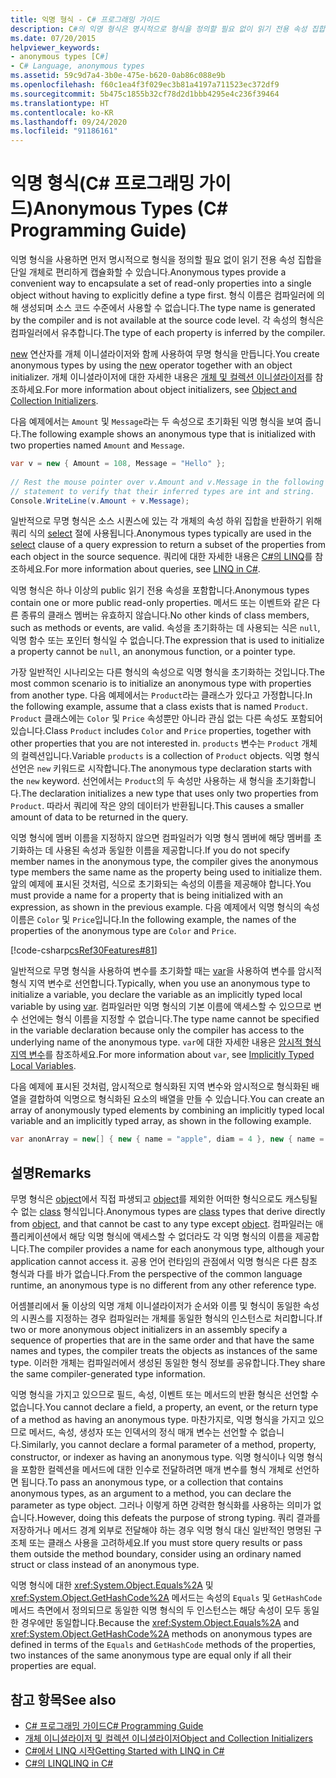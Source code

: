 ```yaml
---
title: 익명 형식 - C# 프로그래밍 가이드
description: C#의 익명 형식은 명시적으로 형식을 정의할 필요 없이 읽기 전용 속성 집합을 개체로 캡슐화합니다. 컴파일러가 이름을 생성합니다.
ms.date: 07/20/2015
helpviewer_keywords:
- anonymous types [C#]
- C# Language, anonymous types
ms.assetid: 59c9d7a4-3b0e-475e-b620-0ab86c088e9b
ms.openlocfilehash: f60c1ea4f3f029ec3b81a4197a711523ec372df9
ms.sourcegitcommit: 5b475c1855b32cf78d2d1bbb4295e4c236f39464
ms.translationtype: HT
ms.contentlocale: ko-KR
ms.lasthandoff: 09/24/2020
ms.locfileid: "91186161"
---
```

# <a name="anonymous-types-c-programming-guide"></a><span data-ttu-id="5d27f-104">익명 형식(C# 프로그래밍 가이드)</span><span class="sxs-lookup"><span data-stu-id="5d27f-104">Anonymous Types (C# Programming Guide)</span></span>

<span data-ttu-id="5d27f-105">익명 형식을 사용하면 먼저 명시적으로 형식을 정의할 필요 없이 읽기 전용 속성 집합을 단일 개체로 편리하게 캡슐화할 수 있습니다.</span><span class="sxs-lookup"><span data-stu-id="5d27f-105">Anonymous types provide a convenient way to encapsulate a set of read-only properties into a single object without having to explicitly define a type first.</span></span> <span data-ttu-id="5d27f-106">형식 이름은 컴파일러에 의해 생성되며 소스 코드 수준에서 사용할 수 없습니다.</span><span class="sxs-lookup"><span data-stu-id="5d27f-106">The type name is generated by the compiler and is not available at the source code level.</span></span> <span data-ttu-id="5d27f-107">각 속성의 형식은 컴파일러에서 유추합니다.</span><span class="sxs-lookup"><span data-stu-id="5d27f-107">The type of each property is inferred by the compiler.</span></span>  
  
 <span data-ttu-id="5d27f-108">[new](../../language-reference/operators/new-operator.md) 연산자를 개체 이니셜라이저와 함께 사용하여 무명 형식을 만듭니다.</span><span class="sxs-lookup"><span data-stu-id="5d27f-108">You create anonymous types by using the [new](../../language-reference/operators/new-operator.md) operator together with an object initializer.</span></span> <span data-ttu-id="5d27f-109">개체 이니셜라이저에 대한 자세한 내용은 [개체 및 컬렉션 이니셜라이저](./object-and-collection-initializers.md)를 참조하세요.</span><span class="sxs-lookup"><span data-stu-id="5d27f-109">For more information about object initializers, see [Object and Collection Initializers](./object-and-collection-initializers.md).</span></span>  
  
 <span data-ttu-id="5d27f-110">다음 예제에서는 `Amount` 및 `Message`라는 두 속성으로 초기화된 익명 형식을 보여 줍니다.</span><span class="sxs-lookup"><span data-stu-id="5d27f-110">The following example shows an anonymous type that is initialized with two properties named `Amount` and `Message`.</span></span>  
  
```csharp  
var v = new { Amount = 108, Message = "Hello" };  
  
// Rest the mouse pointer over v.Amount and v.Message in the following  
// statement to verify that their inferred types are int and string.  
Console.WriteLine(v.Amount + v.Message);  
```  
  
 <span data-ttu-id="5d27f-111">일반적으로 무명 형식은 소스 시퀀스에 있는 각 개체의 속성 하위 집합을 반환하기 위해 쿼리 식의 [select](../../language-reference/keywords/select-clause.md) 절에 사용됩니다.</span><span class="sxs-lookup"><span data-stu-id="5d27f-111">Anonymous types typically are used in the [select](../../language-reference/keywords/select-clause.md) clause of a query expression to return a subset of the properties from each object in the source sequence.</span></span> <span data-ttu-id="5d27f-112">쿼리에 대한 자세한 내용은 [C#의 LINQ](../../linq/index.md)를 참조하세요.</span><span class="sxs-lookup"><span data-stu-id="5d27f-112">For more information about queries, see [LINQ in C#](../../linq/index.md).</span></span>  
  
 <span data-ttu-id="5d27f-113">익명 형식은 하나 이상의 public 읽기 전용 속성을 포함합니다.</span><span class="sxs-lookup"><span data-stu-id="5d27f-113">Anonymous types contain one or more public read-only properties.</span></span> <span data-ttu-id="5d27f-114">메서드 또는 이벤트와 같은 다른 종류의 클래스 멤버는 유효하지 않습니다.</span><span class="sxs-lookup"><span data-stu-id="5d27f-114">No other kinds of class members, such as methods or events, are valid.</span></span> <span data-ttu-id="5d27f-115">속성을 초기화하는 데 사용되는 식은 `null`, 익명 함수 또는 포인터 형식일 수 없습니다.</span><span class="sxs-lookup"><span data-stu-id="5d27f-115">The expression that is used to initialize a property cannot be `null`, an anonymous function, or a pointer type.</span></span>  
  
 <span data-ttu-id="5d27f-116">가장 일반적인 시나리오는 다른 형식의 속성으로 익명 형식을 초기화하는 것입니다.</span><span class="sxs-lookup"><span data-stu-id="5d27f-116">The most common scenario is to initialize an anonymous type with properties from another type.</span></span> <span data-ttu-id="5d27f-117">다음 예제에서는 `Product`라는 클래스가 있다고 가정합니다.</span><span class="sxs-lookup"><span data-stu-id="5d27f-117">In the following example, assume that a class exists that is named `Product`.</span></span> <span data-ttu-id="5d27f-118">`Product` 클래스에는 `Color` 및 `Price` 속성뿐만 아니라 관심 없는 다른 속성도 포함되어 있습니다.</span><span class="sxs-lookup"><span data-stu-id="5d27f-118">Class `Product` includes `Color` and `Price` properties, together with other properties that you are not interested in.</span></span> <span data-ttu-id="5d27f-119">`products` 변수는 `Product` 개체의 컬렉션입니다.</span><span class="sxs-lookup"><span data-stu-id="5d27f-119">Variable `products` is a collection of `Product` objects.</span></span> <span data-ttu-id="5d27f-120">익명 형식 선언은 `new` 키워드로 시작합니다.</span><span class="sxs-lookup"><span data-stu-id="5d27f-120">The anonymous type declaration starts with the `new` keyword.</span></span> <span data-ttu-id="5d27f-121">선언에서는 `Product`의 두 속성만 사용하는 새 형식을 초기화합니다.</span><span class="sxs-lookup"><span data-stu-id="5d27f-121">The declaration initializes a new type that uses only two properties from `Product`.</span></span> <span data-ttu-id="5d27f-122">따라서 쿼리에 작은 양의 데이터가 반환됩니다.</span><span class="sxs-lookup"><span data-stu-id="5d27f-122">This causes a smaller amount of data to be returned in the query.</span></span>  
  
 <span data-ttu-id="5d27f-123">익명 형식에 멤버 이름을 지정하지 않으면 컴파일러가 익명 형식 멤버에 해당 멤버를 초기화하는 데 사용된 속성과 동일한 이름을 제공합니다.</span><span class="sxs-lookup"><span data-stu-id="5d27f-123">If you do not specify member names in the anonymous type, the compiler gives the anonymous type members the same name as the property being used to initialize them.</span></span> <span data-ttu-id="5d27f-124">앞의 예제에 표시된 것처럼, 식으로 초기화되는 속성의 이름을 제공해야 합니다.</span><span class="sxs-lookup"><span data-stu-id="5d27f-124">You must provide a name for a property that is being initialized with an expression, as shown in the previous example.</span></span> <span data-ttu-id="5d27f-125">다음 예제에서 익명 형식의 속성 이름은 `Color` 및 `Price`입니다.</span><span class="sxs-lookup"><span data-stu-id="5d27f-125">In the following example, the names of the properties of the anonymous type are `Color` and `Price`.</span></span>  
  
 [!code-csharp[csRef30Features#81](~/samples/snippets/csharp/VS_Snippets_VBCSharp/csRef30Features/CS/csref30.cs#81)]  
  
 <span data-ttu-id="5d27f-126">일반적으로 무명 형식을 사용하여 변수를 초기화할 때는 [var](../../language-reference/keywords/var.md)을 사용하여 변수를 암시적 형식 지역 변수로 선언합니다.</span><span class="sxs-lookup"><span data-stu-id="5d27f-126">Typically, when you use an anonymous type to initialize a variable, you declare the variable as an implicitly typed local variable by using [var](../../language-reference/keywords/var.md).</span></span> <span data-ttu-id="5d27f-127">컴파일러만 익명 형식의 기본 이름에 액세스할 수 있으므로 변수 선언에는 형식 이름을 지정할 수 없습니다.</span><span class="sxs-lookup"><span data-stu-id="5d27f-127">The type name cannot be specified in the variable declaration because only the compiler has access to the underlying name of the anonymous type.</span></span> <span data-ttu-id="5d27f-128">`var`에 대한 자세한 내용은 [암시적 형식 지역 변수](./implicitly-typed-local-variables.md)를 참조하세요.</span><span class="sxs-lookup"><span data-stu-id="5d27f-128">For more information about `var`, see [Implicitly Typed Local Variables](./implicitly-typed-local-variables.md).</span></span>  
  
 <span data-ttu-id="5d27f-129">다음 예제에 표시된 것처럼, 암시적으로 형식화된 지역 변수와 암시적으로 형식화된 배열을 결합하여 익명으로 형식화된 요소의 배열을 만들 수 있습니다.</span><span class="sxs-lookup"><span data-stu-id="5d27f-129">You can create an array of anonymously typed elements by combining an implicitly typed local variable and an implicitly typed array, as shown in the following example.</span></span>  
  
```csharp  
var anonArray = new[] { new { name = "apple", diam = 4 }, new { name = "grape", diam = 1 }};  
```  
  
## <a name="remarks"></a><span data-ttu-id="5d27f-130">설명</span><span class="sxs-lookup"><span data-stu-id="5d27f-130">Remarks</span></span>  

 <span data-ttu-id="5d27f-131">무명 형식은 [object](../../language-reference/builtin-types/reference-types.md)에서 직접 파생되고 [object](../../language-reference/builtin-types/reference-types.md)를 제외한 어떠한 형식으로도 캐스팅될 수 없는 [class](../../language-reference/keywords/class.md) 형식입니다.</span><span class="sxs-lookup"><span data-stu-id="5d27f-131">Anonymous types are [class](../../language-reference/keywords/class.md) types that derive directly from [object](../../language-reference/builtin-types/reference-types.md), and that cannot be cast to any type except [object](../../language-reference/builtin-types/reference-types.md).</span></span> <span data-ttu-id="5d27f-132">컴파일러는 애플리케이션에서 해당 익명 형식에 액세스할 수 없더라도 각 익명 형식의 이름을 제공합니다.</span><span class="sxs-lookup"><span data-stu-id="5d27f-132">The compiler provides a name for each anonymous type, although your application cannot access it.</span></span> <span data-ttu-id="5d27f-133">공용 언어 런타임의 관점에서 익명 형식은 다른 참조 형식과 다를 바가 없습니다.</span><span class="sxs-lookup"><span data-stu-id="5d27f-133">From the perspective of the common language runtime, an anonymous type is no different from any other reference type.</span></span>  
  
 <span data-ttu-id="5d27f-134">어셈블리에서 둘 이상의 익명 개체 이니셜라이저가 순서와 이름 및 형식이 동일한 속성의 시퀀스를 지정하는 경우 컴파일러는 개체를 동일한 형식의 인스턴스로 처리합니다.</span><span class="sxs-lookup"><span data-stu-id="5d27f-134">If two or more anonymous object initializers in an assembly specify a sequence of properties that are in the same order and that have the same names and types, the compiler treats the objects as instances of the same type.</span></span> <span data-ttu-id="5d27f-135">이러한 개체는 컴파일러에서 생성된 동일한 형식 정보를 공유합니다.</span><span class="sxs-lookup"><span data-stu-id="5d27f-135">They share the same compiler-generated type information.</span></span>  
  
 <span data-ttu-id="5d27f-136">익명 형식을 가지고 있으므로 필드, 속성, 이벤트 또는 메서드의 반환 형식은 선언할 수 없습니다.</span><span class="sxs-lookup"><span data-stu-id="5d27f-136">You cannot declare a field, a property, an event, or the return type of a method as having an anonymous type.</span></span> <span data-ttu-id="5d27f-137">마찬가지로, 익명 형식을 가지고 있으므로 메서드, 속성, 생성자 또는 인덱서의 정식 매개 변수는 선언할 수 없습니다.</span><span class="sxs-lookup"><span data-stu-id="5d27f-137">Similarly, you cannot declare a formal parameter of a method, property, constructor, or indexer as having an anonymous type.</span></span> <span data-ttu-id="5d27f-138">익명 형식이나 익명 형식을 포함한 컬렉션을 메서드에 대한 인수로 전달하려면 매개 변수를 형식 개체로 선언하면 됩니다.</span><span class="sxs-lookup"><span data-stu-id="5d27f-138">To pass an anonymous type, or a collection that contains anonymous types, as an argument to a method, you can declare the parameter as type object.</span></span> <span data-ttu-id="5d27f-139">그러나 이렇게 하면 강력한 형식화를 사용하는 의미가 없습니다.</span><span class="sxs-lookup"><span data-stu-id="5d27f-139">However, doing this defeats the purpose of strong typing.</span></span> <span data-ttu-id="5d27f-140">쿼리 결과를 저장하거나 메서드 경계 외부로 전달해야 하는 경우 익명 형식 대신 일반적인 명명된 구조체 또는 클래스 사용을 고려하세요.</span><span class="sxs-lookup"><span data-stu-id="5d27f-140">If you must store query results or pass them outside the method boundary, consider using an ordinary named struct or class instead of an anonymous type.</span></span>  
  
 <span data-ttu-id="5d27f-141">익명 형식에 대한 <xref:System.Object.Equals%2A> 및 <xref:System.Object.GetHashCode%2A> 메서드는 속성의 `Equals` 및 `GetHashCode` 메서드 측면에서 정의되므로 동일한 익명 형식의 두 인스턴스는 해당 속성이 모두 동일한 경우에만 동일합니다.</span><span class="sxs-lookup"><span data-stu-id="5d27f-141">Because the <xref:System.Object.Equals%2A> and <xref:System.Object.GetHashCode%2A> methods on anonymous types are defined in terms of the `Equals` and `GetHashCode` methods of the properties, two instances of the same anonymous type are equal only if all their properties are equal.</span></span>  
  
## <a name="see-also"></a><span data-ttu-id="5d27f-142">참고 항목</span><span class="sxs-lookup"><span data-stu-id="5d27f-142">See also</span></span>

- [<span data-ttu-id="5d27f-143">C# 프로그래밍 가이드</span><span class="sxs-lookup"><span data-stu-id="5d27f-143">C# Programming Guide</span></span>](../index.md)
- [<span data-ttu-id="5d27f-144">개체 이니셜라이저 및 컬렉션 이니셜라이저</span><span class="sxs-lookup"><span data-stu-id="5d27f-144">Object and Collection Initializers</span></span>](./object-and-collection-initializers.md)
- [<span data-ttu-id="5d27f-145">C#에서 LINQ 시작</span><span class="sxs-lookup"><span data-stu-id="5d27f-145">Getting Started with LINQ in C#</span></span>](../concepts/linq/index.md)
- [<span data-ttu-id="5d27f-146">C#의 LINQ</span><span class="sxs-lookup"><span data-stu-id="5d27f-146">LINQ in C#</span></span>](../../linq/index.md)
